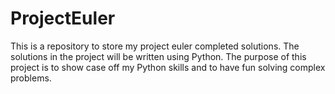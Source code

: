 # ProjectEuler
This is a repository to store my project euler completed solutions.
The solutions in the project will be written using Python.
The purpose of this project is to show case off my Python skills and to have fun solving complex problems.
